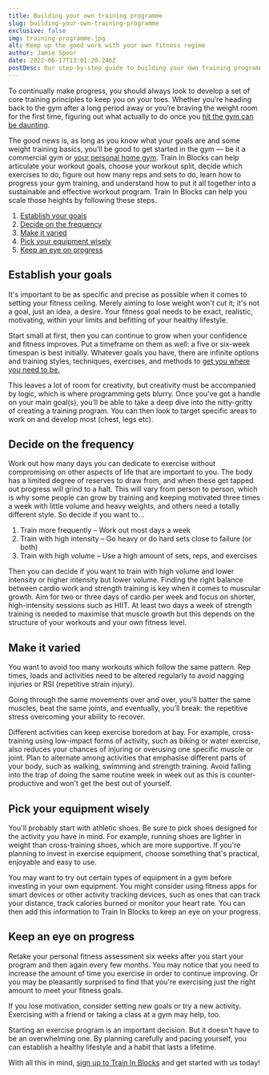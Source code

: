 ```yaml
---
title: Building your own training programme
slug: building-your-own-training-programme
exclusive: false
img: training-programme.jpg
alt: Keep up the good work with your own fitness regime
author: Jamie Spoor
date: 2022-06-17T13:01:20.246Z
postDesc: Our step-by-step guide to building your own training programme
---
```

To continually make progress, you should always look to develop a set of core training principles to keep you on your toes. Whether you’re heading back to the gym after a long period away or you’re braving the weight room for the first time, figuring out what actually to do once you [hit the gym can be daunting](https://traininblocks.com/blog/fact-vs-fiction-the-fitness-myths/).

The good news is, as long as you know what your goals are and some weight training basics, you’ll be good to get started in the gym — be it a commercial gym or [your personal home gym](https://barbend.com/best-home-gyms/). [](https://traininblocks.com/blog/ten-tips-every-personal-trainer-should-know/)Train In Blocks can help articulate your workout goals, choose your workout split, decide which exercises to do, figure out how many reps and sets to do, learn how to progress your gym training, and understand how to put it all together into a sustainable and effective workout program. Train In Blocks can help you scale those heights by following these steps.

1. [Establish your goals](#establish-your-goals)
2. [Decide on the frequency](#decide-on-the-frequency)
3. [Make it varied](#make-it-varied)
4. [Pick your equipment wisely](#pick-your-equipment-wisely)
5. [Keep an eye on progress](#keep-an-eye-on-progress)

## Establish your goals

It's important to be as specific and precise as possible when it comes to setting your fitness ceiling. Merely aiming to lose weight won't cut it; it's not a goal, just an idea, a desire. Your fitness goal needs to be exact, realistic, motivating, within your limits and befitting of your healthy lifestyle. 

Start small at first, then you can continue to grow when your confidence and fitness improves. Put a timeframe on them as well: a five or six-week timespan is best initially. Whatever goals you have, there are infinite options and training styles, techniques, exercises, and methods to [get you where you need to be.](https://traininblocks.com/blog/ten-tips-every-personal-trainer-should-know/)

This leaves a lot of room for creativity, but creativity must be accompanied by logic, which is where programming gets blurry. Once you’ve got a handle on your main goal(s), you’ll be able to take a deep dive into the nitty-gritty of creating a training program. You can then look to target specific areas to work on and develop most (chest, legs etc).

## Decide on the frequency

Work out how many days you can dedicate to exercise without compromising on other aspects of life that are important to you. The body has a limited degree of reserves to draw from, and when these get tapped out progress will grind to a halt. This will vary from person to person, which is why some people can grow by training and keeping motivated three times a week with little volume and heavy weights, and others need a totally different style. So decide if you want to...

1. Train more frequently – Work out most days a week
2. Train with high intensity – Go heavy or do hard sets close to failure (or both)
3. Train with high volume – Use a high amount of sets, reps, and exercises

Then you can decide if you want to train with high volume and lower intensity or higher intensity but lower volume.  Finding the right balance between cardio work and strength training is key when it comes to muscular growth. Aim for two or three days of cardio per week and focus on shorter, high-intensity sessions such as HIIT. At least two days a week of strength training is needed to maximise that muscle growth but this depends on the structure of your workouts and your own fitness level.

## Make it varied

You want to avoid too many workouts which follow the same pattern. Rep times, loads and activities need to be altered regularly to avoid nagging injuries or RSI (repetitive strain injury).

Going through the same movements over and over, you’ll batter the same muscles, beat the same joints, and eventually, you’ll break: the repetitive stress overcoming your ability to recover. 

Different activities can keep exercise boredom at bay. For example, cross-training using low-impact forms of activity, such as biking or water exercise, also reduces your chances of injuring or overusing one specific muscle or joint. Plan to alternate among activities that emphasise different parts of your body, such as walking, swimming and strength training. Avoid falling into the trap of doing the same routine week in week out as this is counter-productive and won't get the best out of yourself.

## Pick your equipment wisely

You'll probably start with athletic shoes. Be sure to pick shoes designed for the activity you have in mind. For example, running shoes are lighter in weight than cross-training shoes, which are more supportive. If you're planning to invest in exercise equipment, choose something that's practical, enjoyable and easy to use.

You may want to try out certain types of equipment in a gym before investing in your own equipment. You might consider using fitness apps for smart devices or other activity tracking devices, such as ones that can track your distance, track calories burned or monitor your heart rate. You can then add this information to Train In Blocks to keep an eye on your progress.

## Keep an eye on progress

Retake your personal fitness assessment six weeks after you start your program and then again every few months. You may notice that you need to increase the amount of time you exercise in order to continue improving. Or you may be pleasantly surprised to find that you're exercising just the right amount to meet your fitness goals.

If you lose motivation, consider setting new goals or try a new activity. Exercising with a friend or taking a class at a gym may help, too.

Starting an exercise program is an important decision. But it doesn't have to be an overwhelming one. By planning carefully and pacing yourself, you can establish a healthy lifestyle and a habit that lasts a lifetime. 

With all this in mind, [sign up to Train In Blocks](https://traininblocks.com/) and get started with us today!